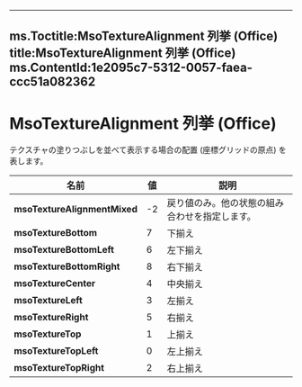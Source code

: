 

---
ms.Toctitle:MsoTextureAlignment 列挙 (Office)
title:MsoTextureAlignment 列挙 (Office)
ms.ContentId:1e2095c7-5312-0057-faea-ccc51a082362
---
# MsoTextureAlignment 列挙 (Office)




テクスチャの塗りつぶしを並べて表示する場合の配置 (座標グリッドの原点) を表します。

|**名前**|**値**|**説明**|
|---|---|---|
|**msoTextureAlignmentMixed**|-2|戻り値のみ。他の状態の組み合わせを指定します。|
|**msoTextureBottom**|7|下揃え|
|**msoTextureBottomLeft**|6|左下揃え|
|**msoTextureBottomRight**|8|右下揃え|
|**msoTextureCenter**|4|中央揃え|
|**msoTextureLeft**|3|左揃え|
|**msoTextureRight**|5|右揃え|
|**msoTextureTop**|1|上揃え|
|**msoTextureTopLeft**|0|左上揃え|
|**msoTextureTopRight**|2|右上揃え|




